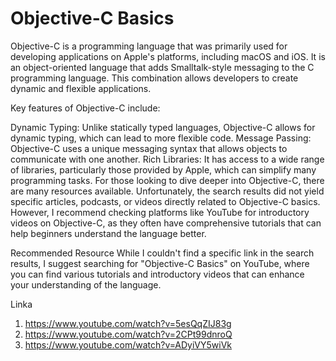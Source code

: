 # Objective-C Basics

Objective-C is a programming language that was primarily used for developing applications on Apple's platforms, including macOS and iOS. It is an object-oriented language that adds Smalltalk-style messaging to the C programming language. This combination allows developers to create dynamic and flexible applications.

Key features of Objective-C include:

Dynamic Typing: Unlike statically typed languages, Objective-C allows for dynamic typing, which can lead to more flexible code.
Message Passing: Objective-C uses a unique messaging syntax that allows objects to communicate with one another.
Rich Libraries: It has access to a wide range of libraries, particularly those provided by Apple, which can simplify many programming tasks.
For those looking to dive deeper into Objective-C, there are many resources available. Unfortunately, the search results did not yield specific articles, podcasts, or videos directly related to Objective-C basics. However, I recommend checking platforms like YouTube for introductory videos on Objective-C, as they often have comprehensive tutorials that can help beginners understand the language better.

Recommended Resource
While I couldn't find a specific link in the search results, I suggest searching for "Objective-C Basics" on YouTube, where you can find various tutorials and introductory videos that can enhance your understanding of the language.

Linka
1. https://www.youtube.com/watch?v=5esQqZIJ83g
2. https://www.youtube.com/watch?v=2CPt99dnroQ
3. https://www.youtube.com/watch?v=ADyiVY5wiVk
